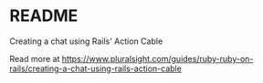 # README

Creating a chat using Rails' Action Cable

Read more at https://www.pluralsight.com/guides/ruby-ruby-on-rails/creating-a-chat-using-rails-action-cable
